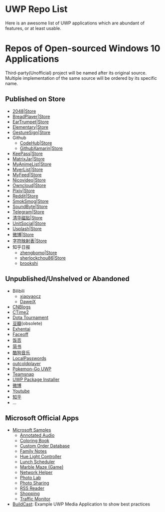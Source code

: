 # UWP Repo List

Here is an awesome list of UWP applications which are abundant of features, or at least usable.

# Repos of Open-sourced Windows 10 Applications

Third-party(Unofficial) project will be named after its original source. Multiple implementation of the same source will be ordered by its specific name.

## Published on Store

- [2048](https://github.com/YouthLin/2048UWP)|[Store](https://www.microsoft.com/store/apps/9nblggh68bb0)
- [BreadPlayer](https://github.com/theweavrs/BreadPlayer)|[Store](https://www.microsoft.com/store/apps/9nblggh42srx)
- [EarTrumpet](https://github.com/File-New-Project/EarTrumpet)|[Store](https://www.microsoft.com/store/apps/9nblggh516xp)
- [Elementary](https://github.com/ultramega/elementary-uwp)|[Store](https://www.microsoft.com/store/apps/9nblggh4lwnb)
- [GestureSign](https://github.com/TransposonY/GestureSign)|[Store](https://www.microsoft.com/store/apps/9n45wqvk2qqw)
- Github
   - [CodeHub](https://github.com/aalok05/CodeHub)|[Store](https://www.microsoft.com/store/apps/9nblggh52tbd)
   - [GithubXamarin](https://github.com/prajjwaldimri/GithubXamarin)|[Store](https://www.microsoft.com/store/apps/9nblggh40hv7)
- [KeePass](https://github.com/twsouthwick/KeePassWin)|[Store](https://www.microsoft.com/store/apps/9wzdncrd91jm)
- [MatrixJar](https://github.com/Worldbeater/MatrixJar)|[Store](https://www.microsoft.com/store/apps/9nblggh530bd)
- [MyAnimeList](https://github.com/Drutol/MALClient)|[Store](https://www.microsoft.com/store/apps/9nblggh5f3bl)
- [MyerList](https://github.com/JuniperPhoton/MyerListUWP)|[Store](https://www.microsoft.com/store/apps/9nblggh11k1m)
- [MyFeed](https://github.com/Worldbeater/myFeed)|[Store](https://www.microsoft.com/store/apps/9nblggh4nw02)
- [Nicovideo](https://github.com/tor4kichi/Hohoema)|[Store](https://www.microsoft.com/store/apps/9nblggh4rxt6)
- [Owncloud](https://github.com/owncloud/OwncloudUniversal)|[Store](https://www.microsoft.com/store/apps/9pj6d2hkq1zt)
- [Pixiv](https://github.com/PixeezPlusProject/PixivUniversal)|[Store](https://www.microsoft.com/store/apps/9pm8k64j71pl)
- [Reddit](https://github.com/QuinnDamerell/Baconit)|[Store](https://www.microsoft.com/store/apps/9wzdncrfj0bc)
- [SmokSmog](https://github.com/SmokSmog/smoksmog-windows)|[Store](https://www.microsoft.com/store/apps/9nblggh1cvjw)
- [SoundByte](https://github.com/DominicMaas/SoundByte)|[Store](https://www.microsoft.com/store/apps/9nblggh4xbjg)
- [Telegram](https://github.com/UnigramDev/Unigram)|[Store](https://www.microsoft.com/store/apps/9n97zckpd60q)
- [清华磁贴](https://github.com/lizy14/Tsinghua-UWP)|[Store](https://www.microsoft.com/store/apps/9nblggh4twv4)
- [UnitSocial](https://github.com/RafasTavares/UnitSocial)|[Store](https://www.microsoft.com/store/apps/9nblggh2r8s2)
- [Usplash](https://github.com/JuniperPhoton/MyerSplashUWP)|[Store](https://www.microsoft.com/store/apps/9nblggh4vcsn)
- [微博](https://github.com/OpenWeen/OpenWeen.UWP)|[Store](https://www.microsoft.com/store/apps/9nblggh4qr41)
- [字符映射表](https://github.com/EdiWang/UWP-CharacterMap)|[Store](https://www.microsoft.com/store/apps/9wzdncrdxf41)
- 知乎日报
  - [zhengbomo](https://github.com/zhengbomo/ZhihuDaily)|[Store](https://www.microsoft.com/store/apps/9nblggh6c72w)
  - [sherlockchou86](https://github.com/sherlockchou86/ZhiHuDaily.UWP)|[Store](https://www.microsoft.com/store/apps/9nblggh5kg9w)
  - [brookshi](https://github.com/brookshi/UWP_ZhiHuRiBao)

## Unpublished/Unshelved or Abandoned

- Bilibili
  - [xiaoyaocz](https://github.com/xiaoyaocz/BiliBili-UWP)
  - [DaweiX](https://github.com/DaweiX/bilibili)
- [CNBlogs](https://github.com/sherlockchou86/CNBlogs.UWP)
- [CTime2](https://github.com/haefele/CTime2)
- [Dota Tournament](https://github.com/davidmikh/DotaTournamentHub)
- [豆瓣](https://github.com/scheshan/DoubanGroup.UWP)(obsolete)
- [Exhentai](https://github.com/OpportunityLiu/ExViewer)
- [Faceoff](https://github.com/brminnick/FaceOff)
- [饭否](https://github.com/iele/FanfouUWP)
- [简书](https://github.com/youngytj/uwp_AiJianShu)
- [酷狗音乐](https://github.com/zuozishi/KuGouMusic-UWP)
- [LocalPasswords](https://github.com/filipkristo/LocalPasswords)
- [outcoldplayer](https://github.com/myCodebox/outcoldplayer)
- [Pokemon-Go UWP](https://github.com/ST-Apps/PoGo-UWP)
- [Teamsnap](https://github.com/agangal/TeamSnapV3)
- [UWP Package Installer](https://github.com/colinkiama/UWP-Package-Installer)
- [微博](https://github.com/OpenWeen/OpenWeen.UWP)
- [Youtube](https://github.com/nahuelale/UniTube-UWP)
- [知乎](https://github.com/RickZhao/ZhiHu-Pro)
- ...

## Microsoft Official Apps
- [Microsoft Samples](https://github.com/Microsoft/Windows-universal-samples)
  - [Annotated Audio](https://github.com/Microsoft/Windows-appsample-annotated-audio)
  - [Coloring Book](https://github.com/Microsoft/Windows-appsample-coloringbook)
  - [Custom Order Database](https://github.com/Microsoft/Windows-appsample-customers-orders-database)
  - [Family Notes](https://github.com/Microsoft/Windows-appsample-familynotes)
  - [Hue Light Controller](https://github.com/Microsoft/Windows-appsample-huelightcontroller)
  - [Lunch Scheduler](https://github.com/Microsoft/Windows-appsample-lunch-scheduler)
  - [Marble Maze (Game)](https://github.com/Microsoft/Windows-appsample-marble-maze)
  - [Network Helper](https://github.com/Microsoft/Windows-appsample-networkhelper)
  - [Photo Lab](https://github.com/Microsoft/Windows-appsample-photo-lab)
  - [Photo Sharing](https://github.com/Microsoft/Appsample-Photosharing)
  - [RSS Reader](https://github.com/Microsoft/Windows-appsample-rssreader)
  - [Shopping](https://github.com/Microsoft/Windows-appsample-shopping)
  - [Traffic Monitor](https://github.com/Microsoft/Windows-appsample-trafficapp)
- [BuildCast](https://github.com/Microsoft/BuildCast): Example UWP Media Application to show best practices
